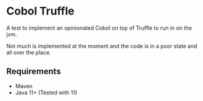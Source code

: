 # Cobol Truffle

A test to implement an opinionated Cobol on top of Truffle to run in on the jvm.

Not much is implemented at the moment and the code is in a poor state and all over the place.

## Requirements

- Maven
- Java 11+ (Tested with 11)